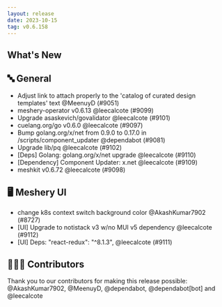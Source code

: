 ```yaml
---
layout: release
date: 2023-10-15
tag: v0.6.158
---
```


## What's New
## 🔤 General
- Adjust link to attach properly to the 'catalog of curated design templates' text @MeenuyD (#9051)
- meshery-operator v0.6.13 @leecalcote (#9099)
- Upgrade asaskevich/govalidator @leecalcote (#9101)
- cuelang.org/go v0.6.0 @leecalcote (#9097)
- Bump golang.org/x/net from 0.9.0 to 0.17.0 in /scripts/component_updater @dependabot (#9081)
- Upgrade lib/pq @leecalcote (#9102)
- [Deps] Golang: golang.org/x/net upgrade @leecalcote (#9110)
- [Dependency] Component Updater: x.net @leecalcote (#9109)
- meshkit v0.6.72 @leecalcote (#9098)

## 🖥 Meshery UI

- change k8s context switch background color @AkashKumar7902 (#8727)
- [UI] Upgrade to notistack v3 w/no MUI v5 dependency @leecalcote (#9112)
- [UI] Deps: "react-redux": "^8.1.3", @leecalcote (#9111)

## 👨🏽‍💻 Contributors

Thank you to our contributors for making this release possible:
@AkashKumar7902, @MeenuyD, @dependabot, @dependabot[bot] and @leecalcote
